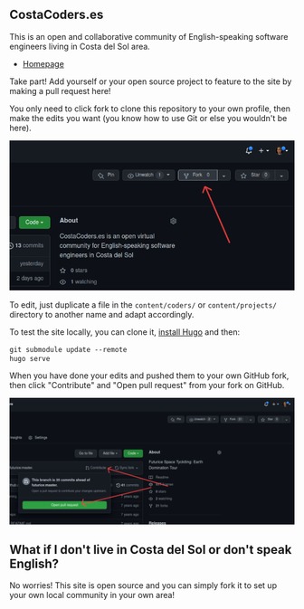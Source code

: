 ## CostaCoders.es

This is an open and collaborative community of English-speaking software engineers living in Costa del Sol area.

- [Homepage](https://costacoders.es)

Take part! Add yourself or your open source project to feature to the site by making a pull request here!

You only need to click fork to clone this repository to your own profile, then make the edits you want (you know how to use Git or else you wouldn't be here).

![Fork](imgs/fork.png)

To edit, just duplicate a file in the `content/coders/` or `content/projects/` directory to another name and adapt accordingly.

To test the site locally, you can clone it, [install Hugo](https://gohugo.io/getting-started/installing/) and then:
```
git submodule update --remote
hugo serve
```

When you have done your edits and pushed them to your own GitHub fork, then click "Contribute" and "Open pull request" from your fork on GitHub.

![Open PR](imgs/open_pr.png)

## What if I don't live in Costa del Sol or don't speak English?

No worries! This site is open source and you can simply fork it to set up your own local community in your own area!
